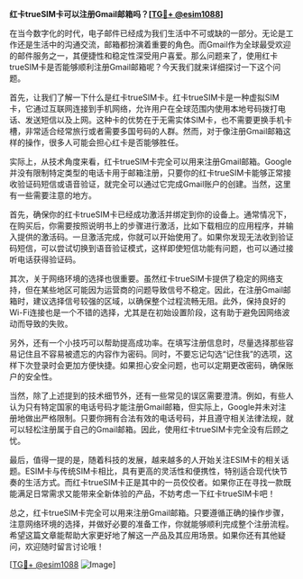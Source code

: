 **红卡trueSIM卡可以注册Gmail邮箱吗？[[TG💪+ @esim1088](https://t.me/s/esim1088)]**

在当今数字化的时代，电子邮件已经成为我们生活中不可或缺的一部分。无论是工作还是生活中的沟通交流，邮箱都扮演着重要的角色。而Gmail作为全球最受欢迎的邮件服务之一，其便捷性和稳定性深受用户喜爱。那么问题来了，使用红卡trueSIM卡是否能够顺利注册Gmail邮箱呢？今天我们就来详细探讨一下这个问题。

首先，让我们了解一下什么是红卡trueSIM卡。红卡trueSIM卡是一种虚拟SIM卡，它通过互联网连接到手机网络，允许用户在全球范围内使用本地号码拨打电话、发送短信以及上网。这种卡的优势在于无需实体SIM卡，也不需要更换手机卡槽，非常适合经常旅行或者需要多国号码的人群。然而，对于像注册Gmail邮箱这样的操作，很多人可能会担心红卡是否能够胜任。

实际上，从技术角度来看，红卡trueSIM卡完全可以用来注册Gmail邮箱。Google并没有限制特定类型的电话卡用于邮箱注册，只要你的红卡trueSIM卡能够正常接收验证码短信或语音验证，就完全可以通过它完成Gmail账户的创建。当然，这里有一些需要注意的地方。

首先，确保你的红卡trueSIM卡已经成功激活并绑定到你的设备上。通常情况下，在购买后，你需要按照说明书上的步骤进行激活，比如下载相应的应用程序，并输入提供的激活码。一旦激活完成，你就可以开始使用了。如果你发现无法收到验证码短信，可以尝试切换到语音验证模式，这样即使短信功能有问题，也可以通过接听电话获得验证码。

其次，关于网络环境的选择也很重要。虽然红卡trueSIM卡提供了稳定的网络支持，但在某些地区可能因为运营商的问题导致信号不稳定。因此，在注册Gmail邮箱时，建议选择信号较强的区域，以确保整个过程流畅无阻。此外，保持良好的Wi-Fi连接也是一个不错的选择，尤其是在初始设置阶段，这有助于避免因网络波动而导致的失败。

另外，还有一个小技巧可以帮助提高成功率。在填写注册信息时，尽量选择那些容易记住且不容易被遗忘的内容作为密码。同时，不要忘记勾选“记住我”的选项，这样下次登录时会更加方便快捷。如果担心安全问题，也可以定期更改密码，确保账户的安全性。

当然，除了上述提到的技术细节外，还有一些常见的误区需要澄清。例如，有些人认为只有特定国家的电话号码才能注册Gmail邮箱，但实际上，Google并未对注册地做出严格限制。只要你拥有合法有效的电话号码，并且遵守相关法律法规，就可以轻松注册属于自己的Gmail邮箱。因此，使用红卡trueSIM卡完全没有后顾之忧。

最后，值得一提的是，随着科技的发展，越来越多的人开始关注ESIM卡的相关话题。ESIM卡与传统SIM卡相比，具有更高的灵活性和便携性，特别适合现代快节奏的生活方式。而红卡trueSIM卡正是其中的一员佼佼者。如果你正在寻找一款既能满足日常需求又能带来全新体验的产品，不妨考虑一下红卡trueSIM卡吧！

总之，红卡trueSIM卡完全可以用来注册Gmail邮箱。只要遵循正确的操作步骤，注意网络环境的选择，并做好必要的准备工作，你就能够顺利完成整个注册流程。希望这篇文章能帮助大家更好地了解这一产品及其应用场景。如果你还有其他疑问，欢迎随时留言讨论哦！

[[TG💪+ @esim1088](https://t.me/s/esim1088) ![Image](https://i.postimg.cc/4NQfJmqS/Snipaste-2025-05-13-00-14-12.png)]